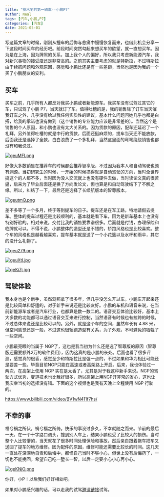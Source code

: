 ```yaml
---
title: "技术宅的第一辆车--小鹏P7"
author: Neal
tags: [汽车,小鹏,P7]
categories: [汽车]
date: 2021-05-01
---
```


写这篇文章的时候，刚刚从撞车的后悔与悲痛中慢慢恢复而来，也借此机会分享一下这段时间买车的经历吧。前段时间突然勾起来想买车的欲望，就一直想买车。因为是在上海，因为牌照的关系，加上我个人的偏好，所以我只考虑新能源汽车，我对新兴事物的接受度还是非常高的。之前其实主要考虑的就是特斯拉，不过特斯拉由于续航问题和外观原因，感觉和小鹏比还是有一些差距，当然也是因为我的一个买了小鹏朋友的安利。

## 买车

买车之前，几乎所有人都反对我买小鹏或者新能源车。我买车没有试驾过其它的车，只试驾了小鹏 P7，当天就订了车。值得吐槽的是，我的销售除了订车当天催我订车之外，几乎没有给过我任何实质性的建议，基本什么问题问她几乎也都是白搭，给我的承诺也没有做到（这个销售的专业能力应该是非常差的）。当然这个是销售的个人原因，和小鹏也没有太大关系的。因为贷款的原因，配车还延迟了一个礼拜，另外值得吐槽的就是中行的贷款，后面还挺麻烦的，提车当天还不能放款，后面我还是选择了全款，白白浪费了一个多礼拜，当然这里面的弯弯绕绕销售也都没有和我说过。

[![geuMFI.png](https://z3.ax1x.com/2021/05/02/geuMFI.png)](https://imgtu.com/i/geuMFI)

好像大多数销售在推荐车的时候都会推荐智享版，不过因为我本人和自动驾驶也颇有渊源。当初研究生的时候，一开始的时候搞得就是自动驾驶的方向，当时全世界搞这个的人都不多，当时因为没人交流就上也没有硬件去做，当时读论文真的很苦逼，后来为了毕业后面还是换了方向发论文，但也算是和自动驾驶结下了不解之缘。所以，纠结了一下，最后还是选择了长续航版本的智尊版本。

[![geutmQ.png](https://z3.ax1x.com/2021/05/02/geutmQ.png)](https://imgtu.com/i/geutmQ)

差不多等了一个多月，终于等到提车的日子。提车还是在军工路，特地请假去提车。整体的提车过程还是比较顺利的，基本就是看下车，因为是新车基本上也没有特别好验的。相对来说，交付比我的销售要靠谱很多。后面就是付钱，办理保险和临牌就可以。不得不说，小鹏整体的造型还是不错的，轿跑风格也是比较喜欢。整个车的风格也是越看越喜欢，提车基本就是送了一个小花篮以及水杯和雨伞，其它的没什么礼物了。

[![geu279.png](https://z3.ax1x.com/2021/05/02/geu279.png)](https://imgtu.com/i/geu279)

[![geuXtI.jpg](https://z3.ax1x.com/2021/05/02/geuXtI.jpg)](https://imgtu.com/i/geuXtI)

[![geKi7j.jpg](https://z3.ax1x.com/2021/05/02/geKi7j.jpg)](https://imgtu.com/i/geKi7j)

## 驾驶体验

我本身也是个新手，虽然驾照拿了很多年，但几乎没怎么开过车。小鹏车开起来还是比较简单和舒适的，对于新手来说还是比较友好。小鹏的车机和语音来说，在当前新能源车或者是汽车行业，也都算是数一数二的。语音交互体验比较好，基本上大多数的功能都可以通过语音交互来进行控制，当然语音有时候也有拉跨的时候，不过总体来说还是比较可以的。另外，就是这个车的空间，虽然车长有 4.88 米，但空间感觉还是一般，不过这也很轿跑造型有关系，为了外观，不可避免的牺牲了一些空间。

小鹏最亮眼的当属于 NGP了，这也是我当初为什么还是选了智尊版的原因（智尊版还需要额外2万的软件费用），因为这真的是小鹏的长处。后面也看了很多评测，感觉真的很香，感觉至少和特斯拉比是强一点的，不过如果和华为相比可能还是要差一些。毕竟目前NGP只能在高速或者高架路上开启。后来，我也体验过一两次，在高架上使用 NGP 实在是太香了，尤其是对于我这种新手来说。NGP的驾驶方式优秀，变道技术也比我好很多，所以高架上用NGP开非常的省心，这也让我庆幸当初的选择没有错。下面的这个视频也是我有天晚上全程使用 NGP 行驶的。

https://www.bilibili.com/video/BV1wN411f7hs/

## 不幸的事

福兮祸之所伏，祸兮福之所倚。快乐的事没过多久，不幸就随之而来。节前的最后一天，在一个十字路口调头，撞到别人车上，结果小鹏也受了比较大的损伤。当时整个人比较懵的，当天就花了很多时间处理保险和事故，然后亲自跟着拖车把车又送回了提车的地方维修。因为配件的原因，维修可能还需要比较长的时间。这几天一直处在深深地自责和后悔中，都怪自己当时不够小心，但世上没有后悔药了，一切也不能挽回。希望自己吃一堑长一智，以后一定要小心小心再小心。

[![geKNjO.png](https://z3.ax1x.com/2021/05/02/geKNjO.png)](https://imgtu.com/i/geKNjO)

你好，小P！以后我们好好相处吧。

如果对小鹏感兴趣的话，可以走我的试驾[邀请链接](https://events.xiaopeng.com/r18f95.html?token=2cf68377)试驾。